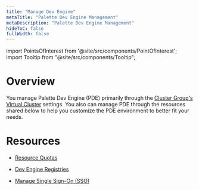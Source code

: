 ```yaml
---
title: "Manage Dev Engine"
metaTitle: "Palette Dev Engine Management"
metaDescription: "Palette Dev Engine Management"
hideToC: false
fullWidth: false
---
```





import PointsOfInterest from '@site/src/components/PointOfInterest';
import Tooltip from "@site/src/components/Tooltip";

# Overview

You manage Palette Dev Engine (PDE) primarily through the [Cluster Group's Virtual Cluster](/clusters/cluster-groups) settings. You also can manage PDE through the resources shared below to help you customize the PDE environment to better fit your needs. 




# Resources

- [Resource Quotas](/devx/manage-dev-engine/resource-quota)


- [Dev Engine Registries](/devx/manage-dev-engine/registries)


- [Manage Single Sign-On (SSO)](/devx/manage-dev-engine/sso)





